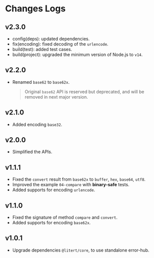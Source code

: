 # Changes Logs

## v2.3.0

- config(deps): updated dependencies.
- fix(encoding): fixed decoding of the `urlencode`.
- build(test): added test cases.
- build(project): upgraded the minimum version of Node.js to `v14`.

## v2.2.0

- Renamed `base62` to `base62x`.

    > Original `base62` API is reserved but deprecated, and will be removed in next major version.

## v2.1.0

- Added encoding `base32`.

## v2.0.0

- Simplified the APIs.

## v1.1.1

- Fixed the `convert` result from `base62x` to `buffer`, `hex`, `base64`, `utf8`.
- Improved the example `04-compare` with **binary-safe** tests.
- Added supports for encoding `urlencode`.

## v1.1.0

- Fixed the signature of method `compare` and `convert`.
- Added supports for encoding `base62x`.

## v1.0.1

- Upgrade dependencies `@litert/core`, to use standalone error-hub.
